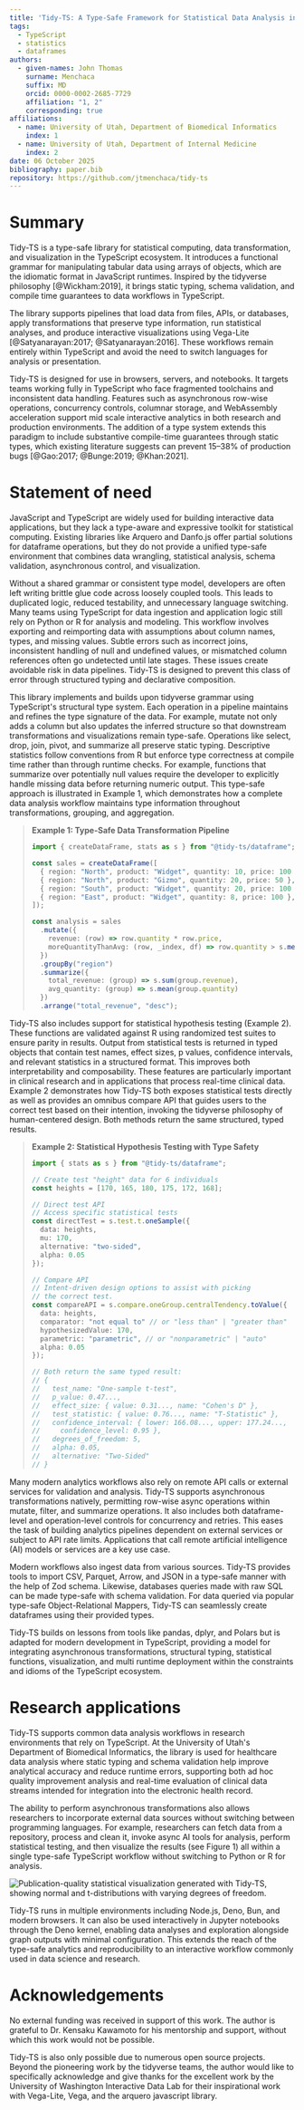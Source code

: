 ```yaml
---
title: 'Tidy-TS: A Type-Safe Framework for Statistical Data Analysis in the TypeScript Ecosystem'
tags:
  - TypeScript
  - statistics
  - dataframes
authors:
  - given-names: John Thomas
    surname: Menchaca
    suffix: MD
    orcid: 0000-0002-2685-7729
    affiliation: "1, 2"
    corresponding: true
affiliations:
  - name: University of Utah, Department of Biomedical Informatics
    index: 1
  - name: University of Utah, Department of Internal Medicine
    index: 2
date: 06 October 2025
bibliography: paper.bib
repository: https://github.com/jtmenchaca/tidy-ts
---
```


# Summary

Tidy-TS is a type-safe library for statistical computing, data transformation, and visualization in the TypeScript ecosystem. It introduces a functional grammar for manipulating tabular data using arrays of objects, which are the idiomatic format in JavaScript runtimes. Inspired by the tidyverse philosophy [@Wickham:2019], it brings static typing, schema validation, and compile time guarantees to data workflows in TypeScript.

The library supports pipelines that load data from files, APIs, or databases, apply transformations that preserve type information, run statistical analyses, and produce interactive visualizations using Vega-Lite [@Satyanarayan:2017; @Satyanarayan:2016]. These workflows remain entirely within TypeScript and avoid the need to switch languages for analysis or presentation.

Tidy-TS is designed for use in browsers, servers, and notebooks. It targets teams working fully in TypeScript who face fragmented toolchains and inconsistent data handling. Features such as asynchronous row-wise operations, concurrency controls, columnar storage, and WebAssembly acceleration support mid scale interactive analytics in both research and production environments. The addition of a type system extends this paradigm to include substantive compile-time guarantees through static types, which existing literature suggests can prevent 15–38% of production bugs [@Gao:2017; @Bunge:2019; @Khan:2021].

# Statement of need

JavaScript and TypeScript are widely used for building interactive data applications, but they lack a type-aware and expressive toolkit for statistical computing. Existing libraries like Arquero and Danfo.js offer partial solutions for dataframe operations, but they do not provide a unified type-safe environment that combines data wrangling, statistical analysis, schema validation, asynchronous control, and visualization. 

Without a shared grammar or consistent type model, developers are often left writing brittle glue code across loosely coupled tools. This leads to duplicated logic, reduced testability, and unnecessary language switching.  Many teams using TypeScript for data ingestion and application logic still rely on Python or R for analysis and modeling. This workflow involves exporting and reimporting data with assumptions about column names, types, and missing values. Subtle errors such as incorrect joins, inconsistent handling of null and undefined values, or mismatched column references often go undetected until late stages. These issues create avoidable risk in data pipelines. Tidy-TS is designed to prevent this class of error through structured typing and declarative composition.

This library implements and builds upon tidyverse grammar using TypeScript's structural type system. Each operation in a pipeline maintains and refines the type signature of the data. For example, mutate not only adds a column but also updates the inferred structure so that downstream transformations and visualizations remain type-safe. Operations like select, drop, join, pivot, and summarize all preserve static typing. Descriptive statistics follow conventions from R but enforce type correctness at compile time rather than through runtime checks. For example, functions that summarize over potentially null values require the developer to explicitly handle missing data before returning numeric output. This type-safe approach is illustrated in Example 1, which demonstrates how a complete data analysis workflow maintains type information throughout transformations, grouping, and aggregation.


> **Example 1: Type-Safe Data Transformation Pipeline**
> 
> ```typescript
> import { createDataFrame, stats as s } from "@tidy-ts/dataframe";
> 
> const sales = createDataFrame([
>   { region: "North", product: "Widget", quantity: 10, price: 100 },
>   { region: "North", product: "Gizmo", quantity: 20, price: 50 },
>   { region: "South", product: "Widget", quantity: 20, price: 100 },
>   { region: "East", product: "Widget", quantity: 8, price: 100 },
> ]);
> 
> const analysis = sales
>   .mutate({ 
>     revenue: (row) => row.quantity * row.price,
>     moreQuantityThanAvg: (row, _index, df) => row.quantity > s.mean(df.quantity)
>   })
>   .groupBy("region")
>   .summarize({
>     total_revenue: (group) => s.sum(group.revenue),
>     avg_quantity: (group) => s.mean(group.quantity)
>   })
>   .arrange("total_revenue", "desc");
> ```

Tidy-TS also includes support for statistical hypothesis testing (Example 2). These functions are validated against R using randomized test suites to ensure parity in results. Output from statistical tests is returned in typed objects that contain test names, effect sizes, p values, confidence intervals, and relevant statistics in a structured format. This improves both interpretability and composability. These features are particularly important in clinical research and in applications that process real-time clinical data. Example 2 demonstrates how Tidy-TS both exposes statistical tests directly as well as provides an omnibus compare API that guides users to the correct test based on their intention, invoking the tidyverse philosophy of human-centered design.  Both methods return the same structured, typed results.


> **Example 2: Statistical Hypothesis Testing with Type Safety**
> 
> ```typescript
> import { stats as s } from "@tidy-ts/dataframe";
> 
> // Create test "height" data for 6 individuals
> const heights = [170, 165, 180, 175, 172, 168];
> 
> // Direct test API
> // Access specific statistical tests
> const directTest = s.test.t.oneSample({
>   data: heights,
>   mu: 170,
>   alternative: "two-sided",
>   alpha: 0.05
> });
>
> // Compare API
> // Intent-driven design options to assist with picking
> // the correct test.
> const compareAPI = s.compare.oneGroup.centralTendency.toValue({
>   data: heights,
>   comparator: "not equal to" // or "less than" | "greater than"
>   hypothesizedValue: 170,
>   parametric: "parametric", // or "nonparametric" | "auto"
>   alpha: 0.05
> });
> 
> // Both return the same typed result:
> // {
> //   test_name: "One-sample t-test",
> //   p_value: 0.47...,
> //   effect_size: { value: 0.31..., name: "Cohen's D" },
> //   test_statistic: { value: 0.76..., name: "T-Statistic" },
> //   confidence_interval: { lower: 166.08..., upper: 177.24..., 
> //     confidence_level: 0.95 },
> //   degrees_of_freedom: 5,
> //   alpha: 0.05,
> //   alternative: "Two-Sided"
> // }
> ```

Many modern analytics workflows also rely on remote API calls or external services for validation and analysis. Tidy-TS supports asynchronous transformations natively, permitting row-wise async operations within mutate, filter, and summarize operations. It also includes both dataframe-level and operation-level controls for concurrency and retries.  This eases the task of building analytics pipelines dependent on external services or subject to API rate limits. Applications that call remote artificial intelligence (AI) models or services are a key use case.

Modern workflows also ingest data from various sources.  Tidy-TS provides tools to import CSV, Parquet, Arrow, and JSON in a type-safe manner with the help of Zod schema.  Likewise, databases queries made with raw SQL can be made type-safe with schema validation.  For data queried via popular type-safe Object-Relational Mappers, Tidy-TS can seamlessly create dataframes using their provided types.

Tidy-TS builds on lessons from tools like pandas, dplyr, and Polars but is adapted for modern development in TypeScript, providing a model for integrating asynchronous transformations, structural typing, statistical functions, visualization, and multi runtime deployment within the constraints and idioms of the TypeScript ecosystem.

# Research applications

Tidy-TS supports common data analysis workflows in research environments that rely on TypeScript. At the University of Utah's Department of Biomedical Informatics, the library is used for healthcare data analysis where static typing and schema validation help improve analytical accuracy and reduce runtime errors, supporting both ad hoc quality improvement analysis and real-time evaluation of clinical data streams intended for integration into the electronic health record.

The ability to perform asynchronous transformations also allows researchers to incorporate external data sources without switching between programming languages. For example, researchers can fetch data from a repository, process and clean it, invoke async AI tools for analysis, perform statistical testing, and then visualize the results (see Figure 1) all within a single type-safe TypeScript workflow without switching to Python or R for analysis.

![Publication-quality statistical visualization generated with Tidy-TS, showing normal and t-distributions with varying degrees of freedom.](img/distributionComparison.png)

Tidy-TS runs in multiple environments including Node.js, Deno, Bun, and modern browsers. It can also be used interactively in Jupyter notebooks through the Deno kernel, enabling data analyses and exploration alongside graph outputs with minimal configuration. This extends the reach of the type-safe analytics and reproducibility to an interactive workflow commonly used in data science and research.

# Acknowledgements

No external funding was received in support of this work. The author is grateful to Dr. Kensaku Kawamoto for his mentorship and support, without which this work would not be possible.

Tidy-TS is also only possible due to numerous open source projects. Beyond the pioneering work by the tidyverse teams, the author would like to specifically acknowledge and give thanks for the excellent work by the University of Washington Interactive Data Lab for their inspirational work with Vega-Lite, Vega, and the arquero javascript library.